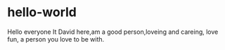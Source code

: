 # hello-world


Hello everyone
It David here,am a good person,loveing and careing, love fun, a person you love to be with.
